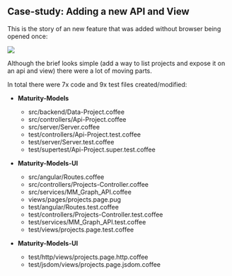 ## Case-study: Adding a new API and View

This is the story of an new feature that was added without browser being opened once:

![](https://cloud.githubusercontent.com/assets/656739/16160013/bd0f5f54-34bd-11e6-8012-5b90b8f41fda.png)

Although the brief looks simple (add a way to list projects and expose it on an api and view) there were a lot of moving parts.

In total there were 7x code and 9x test files created/modified:

- **Maturity-Models**
  - src/backend/Data-Project.coffee
  - src/controllers/Api-Project.coffee
  - src/server/Server.coffee  
  - test/controllers/Api-Project.test.coffee
  - test/server/Server.test.coffee
  - test/supertest/Api-Project.super.test.coffee

- **Maturity-Models-UI**

  - src/angular/Routes.coffee
  - src/controllers/Projects-Controller.coffee
  - src/services/MM_Graph_API.coffee
  - views/pages/projects.page.pug
  - test/angular/Routes.test.coffee
  - test/controllers/Projects-Controller.test.coffee
  - test/services/MM_Graph_API.test.coffee
  - test/views/projects.page.test.coffee  

- **Maturity-Models-UI**  

  - test/http/views/projects.page.http.coffee
  - test/jsdom/views/projects.page.jsdom.coffee  
